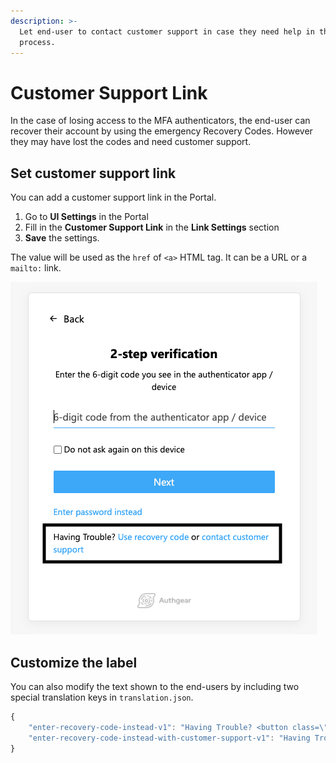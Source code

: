```yaml
---
description: >-
  Let end-user to contact customer support in case they need help in the login
  process.
---
```


# Customer Support Link

In the case of losing access to the MFA authenticators, the end-user can recover their account by using the emergency Recovery Codes. However they may have lost the codes and need customer support.

## Set customer support link

You can add a customer support link in the Portal.

1. Go to **UI Settings** in the Portal
2. Fill in the **Customer Support Link** in the **Link Settings** section
3. **Save** the settings.

The value will be used as the `href` of `<a>` HTML tag. It can be a URL or a `mailto:` link.

![Contact customer support in the 2-step verification screen](../../../.gitbook/assets/mfa-customer-support.png)

## Customize the label

You can also modify the text shown to the end-users by including two special translation keys in `translation.json`.

```javascript
{
    "enter-recovery-code-instead-v1": "Having Trouble? <button class=\"btn secondary-btn\" type=\"submit\">Use recovery code</button>",
    "enter-recovery-code-instead-with-customer-support-v1": "Having Trouble? <button class=\"btn secondary-btn\" type=\"submit\">Use recovery code</button> or <a class=\"link\" target=\"_blank\" href={customerSupportLink}>contact customer support</a>",
}
```
